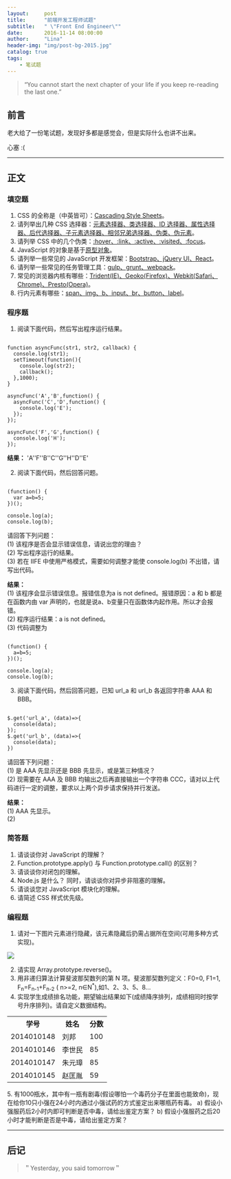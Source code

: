```yaml
---
layout:     post
title:      "前端开发工程师试题"
subtitle:   " \"Front End Engineer\""
date:       2016-11-14 08:00:00
author:     "Lina"
header-img: "img/post-bg-2015.jpg"
catalog: true
tags:
    - 笔试题
---
```


> “You cannot start the next chapter of your life if you keep re-reading the last one.”


## 前言

老大给了一份笔试题，发现好多都是感觉会，但是实际什么也讲不出来。

心塞 :(

---

## 正文

### 填空题
1. CSS 的全称是（中英皆可）：<u>Cascading Style Sheets</u>。
2. 请列举出几种 CSS 选择器：<u>元素选择器、类选择器、ID 选择器、属性选择器、后代选择器、子元素选择器、相邻兄弟选择器、伪类、伪元素</u>。
3. 请列举 CSS 中的几个伪类：<u>:hover、:link、:active、:visited、:focus</u>。
4. JavaScript 的对象是基于<u>原型对象</u>。
5. 请列举一些常见的 JavaScript 开发框架：<u>Bootstrap、jQuery UI、React</u>。
6. 请列举一些常见的任务管理工具：<u>gulp、grunt、webpack</u>。
7. 常见的浏览器内核有哪些：<u>Trident(IE)、Geoko(Firefox)、Webkit(Safari、Chrome)、Presto(Opera)</u>。
8. 行内元素有哪些：<u>span、img、b、input、br、button、label</u>。

### 程序题
1. 阅读下面代码，然后写出程序运行结果。
<pre><code>
function asyncFunc(str1, str2, callback) {
  console.log(str1);
  setTimeout(function(){
    console.log(str2);
    callback();
  },1000);
}

asyncFunc('A','B',function() {
  asyncFunc('C','D',function() {
    console.log('E');
  });
});

asyncFunc('F','G',function() {
  console.log('H');
});
</code></pre>
**结果：** 'A''F''B''C''G''H''D''E'

2. 阅读下面代码，然后回答问题。
<pre><code>
(function() {
  var a=b=5;
})();

console.log(a);
console.log(b);
</code></pre>
请回答下列问题：    
(1) 该程序是否会显示错误信息，请说出您的理由？    
(2) 写出程序运行的结果。    
(3) 若在 IIFE 中使用严格模式，需要如何调整才能使 console.log(b) 不出错，请写出代码。    

**结果：**    
(1) 该程序会显示错误信息。报错信息为<span color="red">a is not defined</span>。报错原因：a 和 b 都是在函数内由 var 声明的，也就是说a、b变量只在函数体内起作用。所以才会报错。    
(2) 程序运行结果：a is not defined。    
(3) 代码调整为    
<pre><code>
(function() {
  a=b=5;
})();

console.log(a);
console.log(b);
</code></pre>
3. 阅读下面代码，然后回答问题，已知 url_a 和 url_b 各返回字符串 AAA 和 BBB。
<pre><code>
$.get('url_a', (data)=>{
  console(data);
});
$.get('url_b', (data)=>{
  console(data);
})
</code></pre>
请回答下列问题：    
(1) 是 AAA 先显示还是 BBB 先显示，或是第三种情况？    
(2) 现需要在 AAA 及 BBB 均输出之后再直接输出一个字符串 CCC，请对以上代码进行一定的调整，要求以上两个异步请求保持并行发送。    

**结果：**    
(1) AAA 先显示。    
(2)    

### 简答题
1. 请谈谈你对 JavaScript 的理解？
2. Function.prototype.apply() 与 Function.prototype.call() 的区别？
3. 请谈谈你对闭包的理解。
4. Node.js 是什么？ 同时，请谈谈你对异步非阻塞的理解。
5. 请谈谈您对 JavaScript 模块化的理解。
6. 请简述 CSS 样式优先级。

### 编程题
1. 请对一下图片元素进行隐藏，该元素隐藏后扔需占据所在空间(可用多种方式实现)。
<pre><code><img src="example.png" /></code></pre>
2. 请实现 Array.prototype.reverse()。
3. 用非递归算法计算斐波那契数列的第 N 项。斐波那契数列定义：F0=0, F1=1, F<sub>n</sub>=F<sub>n-1</sub>+F<sub>n-2</sub> ( n>=2, n∈N<sup>\*</sup>),如1、2、3、5、8...
4. 实现学生成绩排名功能，期望输出结果如下(成绩降序排列，成绩相同时按学号升序排列)。请自定义数据结构。
<table>
  <tr>
    <th>学号</th>
    <th>姓名</th>
    <th>分数</th>
  </tr>
  <tr>
    <td>2014010148</td>
    <td>刘邦</td>
    <td>100</td>
  </tr>
  <tr>
    <td>2014010146</td>
    <td>李世民</td>
    <td>85</td>
  </tr>
  <tr>
    <td>2014010147</td>
    <td>朱元璋</td>
    <td>85</td>
  </tr>  
  <tr>
    <td>2014010145</td>
    <td>赵匡胤</td>
    <td>59</td>
  </tr>
</table>
5. 有1000瓶水，其中有一瓶有剧毒(假设哪怕一个毒药分子在里面也能致命)，现在给你10只小强在24小时内通过小强试药的方式鉴定出来哪瓶药有毒。    
a) 假设小强服药后2小时内即可判断是否中毒，请给出鉴定方案？    
b) 假设小强服药之后20小时才能判断是否是中毒，请给出鉴定方案？    



---

## 后记

> ＂Yesterday, you said tomorrow＂
